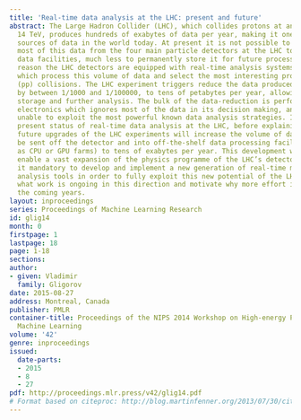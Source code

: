 ```yaml
---
title: 'Real-time data analysis at the LHC: present and future'
abstract: The Large Hadron Collider (LHC), which collides protons at an energy of
  14 TeV, produces hundreds of exabytes of data per year, making it one of the largest
  sources of data in the world today. At present it is not possible to even transfer
  most of this data from the four main particle detectors at the LHC to “offline”
  data facilities, much less to permanently store it for future processing. For this
  reason the LHC detectors are equipped with real-time analysis systems, called triggers,
  which process this volume of data and select the most interesting proton-proton
  (pp) collisions. The LHC experiment triggers reduce the data produced by the LHC
  by between 1/1000 and 1/100000, to tens of petabytes per year, allowing its economical
  storage and further analysis. The bulk of the data-reduction is performed by custom
  electronics which ignores most of the data in its decision making, and is therefore
  unable to exploit the most powerful known data analysis strategies. I cover the
  present status of real-time data analysis at the LHC, before explaining why the
  future upgrades of the LHC experiments will increase the volume of data which can
  be sent off the detector and into off-the-shelf data processing facilities (such
  as CPU or GPU farms) to tens of exabytes per year. This development will simultaneously
  enable a vast expansion of the physics programme of the LHC’s detectors, and make
  it mandatory to develop and implement a new generation of real-time multivariate
  analysis tools in order to fully exploit this new potential of the LHC. I explain
  what work is ongoing in this direction and motivate why more effort is needed in
  the coming years.
layout: inproceedings
series: Proceedings of Machine Learning Research
id: glig14
month: 0
firstpage: 1
lastpage: 18
page: 1-18
sections: 
author:
- given: Vladimir
  family: Gligorov
date: 2015-08-27
address: Montreal, Canada
publisher: PMLR
container-title: Proceedings of the NIPS 2014 Workshop on High-energy Physics and
  Machine Learning
volume: '42'
genre: inproceedings
issued:
  date-parts:
  - 2015
  - 8
  - 27
pdf: http://proceedings.mlr.press/v42/glig14.pdf
# Format based on citeproc: http://blog.martinfenner.org/2013/07/30/citeproc-yaml-for-bibliographies/
---
```

